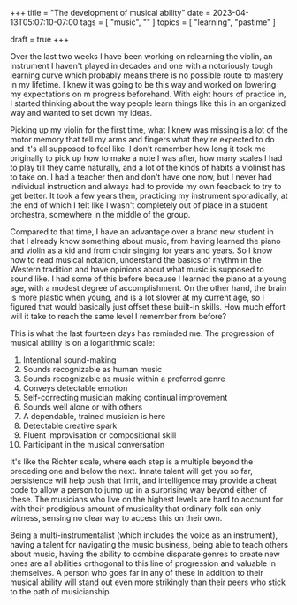 +++
title = "The development of musical ability"
date = 2023-04-13T05:07:10-07:00
tags = [
  "music",
  ""
]
topics = [
  "learning",
  "pastime"
]

draft = true
+++

Over the last two weeks I have been working on relearning the violin, an instrument I haven't played in decades and one with a notoriously tough learning curve which probably means there is no possible route to mastery in my lifetime. I knew it was going to be this way and worked on lowering my expectations on m progress beforehand. With eight hours of practice in, I started thinking about the way people learn things like this in an organized way and wanted to set down my ideas.

Picking up my violin for the first time, what I knew was missing is a lot of the motor memory that tell my arms and fingers what they're expected to do and it's all supposed to feel like. I don't remember how long it took me originally to pick up how to make a note I was after, how many scales I had to play till they came naturally, and a lot of the kinds of habits a violinist has to take on. I had a teacher then and don't have one now, but I never had individual instruction and always had to provide my own feedback to try to get better. It took a few years then, practicing my instrument sporadically, at the end of which I felt like I wasn't completely out of place in a student orchestra, somewhere in the middle of the group.

Compared to that time, I have an advantage over a brand new student in that I already know something about music, from having learned the piano and violin as a kid and from choir singing for years and years. So I know how to read musical notation, understand the basics of rhythm in the Western tradition and have opinions about what music is supposed to sound like. I had some of this before because I learned the piano at a young age, with a modest degree of accomplishment. On the other hand, the brain is more plastic when young, and is a lot slower at my current age, so I figured that would basically just offset these built-in skills. How much effort will it take to reach the same level I remember from before?

This is what the last fourteen days has reminded me. The progression of musical ability is on a logarithmic scale:

1. Intentional sound-making
2. Sounds recognizable as human music
3. Sounds recognizable as music within a preferred genre
4. Conveys detectable emotion
5. Self-correcting musician making continual improvement
6. Sounds well alone or with others
7. A dependable, trained musician is here
8. Detectable creative spark
9. Fluent improvisation or compositional skill
10. Participant in the musical conversation

It's like the Richter scale, where each step is a multiple beyond the preceding one and below the next. Innate talent will get you so far, persistence will help push that limit, and intelligence may provide a cheat code to allow a person to jump up in a surprising way beyond either of these. The musicians who live on the highest levels are hard to account for with their prodigious amount of musicality that ordinary folk can only witness, sensing no clear way to access this on their own.

Being a multi-instrumentalist (which includes the voice as an instrument), having a talent for navigating the music business, being able to teach others about music, having the ability to combine disparate genres to create new ones are all abilities orthogonal to this line of progression and valuable in themselves. A person who goes far in any of these in addition to their musical ability will stand out even more strikingly than their peers who stick to the path of musicianship.